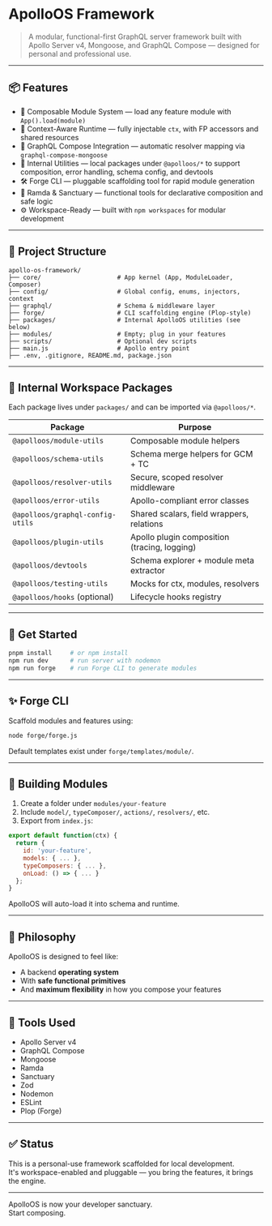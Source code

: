 # ApolloOS Framework

> A modular, functional-first GraphQL server framework built with Apollo Server v4, Mongoose, and GraphQL Compose — designed for personal and professional use.

---

## 📦 Features

- 🔌 Composable Module System — load any feature module with `App().load(module)`
- 🧠 Context-Aware Runtime — fully injectable `ctx`, with FP accessors and shared resources
- 🔧 GraphQL Compose Integration — automatic resolver mapping via `graphql-compose-mongoose`
- 🧰 Internal Utilities — local packages under `@apolloos/*` to support composition, error handling, schema config, and devtools
- 🛠️ Forge CLI — pluggable scaffolding tool for rapid module generation
- 🧪 Ramda & Sanctuary — functional tools for declarative composition and safe logic
- ⚙️ Workspace-Ready — built with `npm workspaces` for modular development

---

## 📁 Project Structure

```
apollo-os-framework/
├── core/                     # App kernel (App, ModuleLoader, Composer)
├── config/                   # Global config, enums, injectors, context
├── graphql/                  # Schema & middleware layer
├── forge/                    # CLI scaffolding engine (Plop-style)
├── packages/                 # Internal ApolloOS utilities (see below)
├── modules/                  # Empty; plug in your features
├── scripts/                  # Optional dev scripts
├── main.js                   # Apollo entry point
├── .env, .gitignore, README.md, package.json
```

---

## 🔢 Internal Workspace Packages

Each package lives under `packages/` and can be imported via `@apolloos/*`.

| Package                         | Purpose                                        |
|----------------------------------|------------------------------------------------|
| `@apolloos/module-utils`         | Composable module helpers                     |
| `@apolloos/schema-utils`         | Schema merge helpers for GCM + TC             |
| `@apolloos/resolver-utils`       | Secure, scoped resolver middleware             |
| `@apolloos/error-utils`          | Apollo-compliant error classes                 |
| `@apolloos/graphql-config-utils` | Shared scalars, field wrappers, relations      |
| `@apolloos/plugin-utils`         | Apollo plugin composition (tracing, logging)   |
| `@apolloos/devtools`             | Schema explorer + module meta extractor        |
| `@apolloos/testing-utils`        | Mocks for ctx, modules, resolvers              |
| `@apolloos/hooks` (optional)     | Lifecycle hooks registry                       |

---

## 🚀 Get Started

```bash
pnpm install     # or npm install
npm run dev      # run server with nodemon
npm run forge    # run Forge CLI to generate modules
```

---

## ✨ Forge CLI

Scaffold modules and features using:

```bash
node forge/forge.js
```

Default templates exist under `forge/templates/module/`.

---

## 🧩 Building Modules

1. Create a folder under `modules/your-feature`
2. Include `model/`, `typeComposer/`, `actions/`, `resolvers/`, etc.
3. Export from `index.js`:

```js
export default function(ctx) {
  return {
    id: 'your-feature',
    models: { ... },
    typeComposers: { ... },
    onLoad: () => { ... }
  };
}
```

ApolloOS will auto-load it into schema and runtime.

---

## 🧠 Philosophy

ApolloOS is designed to feel like:

- A backend **operating system**
- With **safe functional primitives**
- And **maximum flexibility** in how you compose your features

---

## 🧰 Tools Used

- Apollo Server v4
- GraphQL Compose
- Mongoose
- Ramda
- Sanctuary
- Zod
- Nodemon
- ESLint
- Plop (Forge)

---

## ✅ Status

This is a personal-use framework scaffolded for local development.  
It's workspace-enabled and pluggable — you bring the features, it brings the engine.

---

ApolloOS is now your developer sanctuary.  
Start composing.
